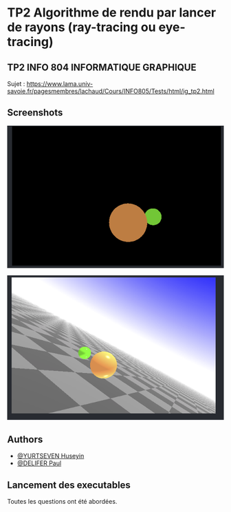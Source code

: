 # TP2 Algorithme de rendu par lancer de rayons (ray-tracing ou eye-tracing)

## TP2 INFO 804 INFORMATIQUE GRAPHIQUE

Sujet : https://www.lama.univ-savoie.fr/pagesmembres/lachaud/Cours/INFO805/Tests/html/ig_tp2.html

## Screenshots

![App Screenshot](imagesREADME/3.3.png)
 
 
![App Screenshot](imagesREADME/3.6.png)
 

## Authors

- [@YURTSEVEN Huseyin](https://github.com/Yuss9)
- [@DELIFER Paul](https://github.com/Zall9)


## Lancement des executables

<!-- # Question 1 : Visualiser une soupe de triangle et afficher le nombre de triangle
```bash
    ./executables/viewerQ1 bunny258.try
```

# Question 2 : Compression d'une soupe de triangle avec les 5 arguments
```bash
  ./executables/viewerQ2 bunny258.tri bunnyCompressed.tri 20 20 20
``` -->

Toutes les questions ont été abordées.

